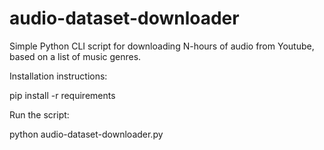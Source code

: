 # audio-dataset-downloader
Simple Python CLI script for downloading N-hours of audio from Youtube, based on a list of music genres.

Installation instructions:

pip install -r requirements

Run the script:

python audio-dataset-downloader.py
